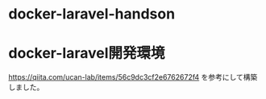 # docker-laravel-handson
# docker-laravel開発環境
https://qiita.com/ucan-lab/items/56c9dc3cf2e6762672f4
を参考にして構築しました。
